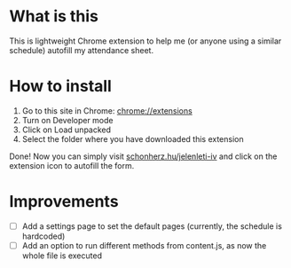 # What is this

This is lightweight Chrome extension to help me (or anyone using a similar schedule) autofill my attendance sheet.

# How to install

1. Go to this site in Chrome: [chrome://extensions](chrome://extensions)
2. Turn on Developer mode
3. Click on Load unpacked
4. Select the folder where you have downloaded this extension

Done! Now you can simply visit [schonherz.hu/jelenleti-iv](https://schonherz.hu/jelenleti-iv) 
and click on the extension icon to autofill the form.

# Improvements

- [ ] Add a settings page to set the default pages (currently, the schedule is hardcoded)
- [ ] Add an option to run different methods from content.js, as now the whole file is executed
